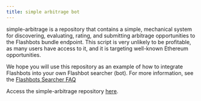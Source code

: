 ```yaml
---
title: simple arbitrage bot
---
```

simple-arbitrage is a repository that contains a simple, mechanical system for discovering, evaluating, rating, and submitting arbitrage opportunities to the Flashbots bundle endpoint. This script is very unlikely to be profitable, as many users have access to it, and it is targeting well-known Ethereum opportunities.

We hope you will use this repository as an example of how to integrate Flashbots into your own Flashbot searcher (bot). For more information, see the [Flashbots Searcher FAQ](https://github.com/flashbots/pm/blob/main/guides/searcher-onboarding.md)

Access the simple-arbitrage repository [here](https://github.com/flashbots/simple-arbitrage).
